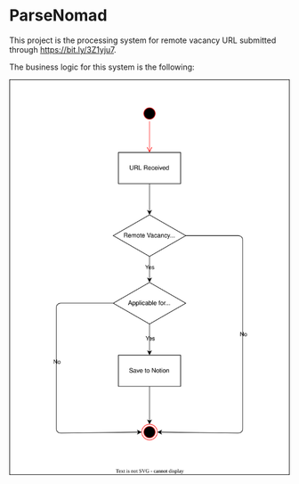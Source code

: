 # ParseNomad

This project is the processing system for remote vacancy URL submitted through https://bit.ly/3Z1yju7.

The business logic for this system is the following:

![Business Logic](./business-logic.drawio.svg)